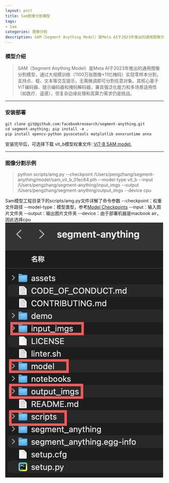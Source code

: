 ```yaml
---
layout: post
title: Sam图像分割模型
tags:
- Sam
categories: 图像分割
description: SAM（Segment Anything Model）是Meta AI于2023年推出的通用图像分割模型，通过大规模训练（1100万张图像+11亿掩码）实现零样本分割，支持点、框、文本等交互提示，无需微调即可分割任意对象。其核心基于ViT编码器、提示编码器和掩码解码器，兼具强泛化能力和多场景适用性（如医疗、遥感），但复杂边缘处理和高算力需求仍是挑战。✨
---
```


### 模型介绍

> SAM（Segment Anything Model）是Meta AI于2023年推出的通用图像分割模型，通过大规模训练（1100万张图像+11亿掩码）实现零样本分割，支持点、框、文本等交互提示，无需微调即可分割任意对象。其核心基于ViT编码器、提示编码器和掩码解码器，兼具强泛化能力和多场景适用性（如医疗、遥感），但复杂边缘处理和高算力需求仍是挑战。

---

### 安装部署

```
git clone git@github.com:facebookresearch/segment-anything.git
cd segment-anything; pip install -e .   
pip install opencv-python pycocotools matplotlib onnxruntime onnx
```

安装完毕后，可选择下载 vit_b模型权重文件: [ViT-B SAM model.](https://dl.fbaipublicfiles.com/segment_anything/sam_vit_b_01ec64.pth)

---

### 图像分割示例

> python scripts/amg.py
> --checkpoint /Users/pengzhang/segment-anything/model/sam_vit_b_01ec64.pth
> --model-type vit_b
> --input /Users/pengzhang/segment-anything/input_imgs
> --output /Users/pengzhang/segment-anything/output_imgs
> --device cpu

Sam模型工程目录下的scripts/amg.py文件详解了命令参数
--checkpoint：权重文件路径
--model-type：模型类型，参考[Model Checkpoints](https://github.com/facebookresearch/segment-anything?tab=readme-ov-file#model-checkpoints)
--input：输入图片文件夹
--output：输出图片文件夹
--device：由于部署机器是macbook air，因此选择cpu   
![](https://raw.githubusercontent.com/QuantPengPeng/quantpengpeng.github.io/refs/heads/master/_data/post_img/2025-05-07-sam/sam_dir.png)